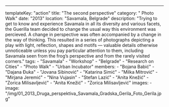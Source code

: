 ---
  templateKey: "action"
  title: "The second perspective"
  category: " Photo Walk"
  date: "2013"
  location: "Savamala, Belgrade"
  description: "Trying to get to know and experience Savamala in all its diversity and various facets, the Guerilla team decided to change the usual way this environment was percieved. A change in perspective was often accompanied by a change in the way of thinking. This resulted in a series of photographs depicting a play with light, reflection, shapes and motifs — valuable details otherwise unnoticeable unless you pay particular attention to them, including Savamala seen from the frog’s perspective and from the rarely visited corners."
  tags: 
    - "Savamala"
    - "Workshop"
    - "Belgrade"
    - "Research on Cities"
    - "Photo Walk"
    - "Urban Incubator"
  members: 
    - "Bojana Babić"
    - "Dajana Đuka"
    - "Jovana Sibinović"
    - "Katarina Simić"
    - "Milka Mitrović"
    - "Mirjana Jeremić"
    - "Nina Vujasin"
    - "Stefan Lazić"
    - "Anita Knežić"
    - "Zorica Milisavljević"
    - "Anita Knežić"
    - "Zorica Milisavljević"
  images: 
    - 
      image: "/img/01_2013_Druga_perspektiva_Savamala_Gradska_Gerila_Foto_Gerila.jpg"
